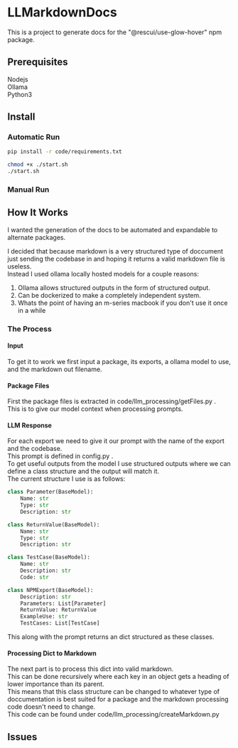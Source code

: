 # LLMarkdownDocs

This is a project to generate docs for the "@rescui/use-glow-hover" npm package.

## Prerequisites 

Nodejs  
Ollama  
Python3 

## Install

### Automatic Run
```bash
pip install -r code/requirements.txt
```

```bash
chmod +x ./start.sh
./start.sh
```
### Manual Run


## How It Works

I wanted the generation of the docs to be automated and expandable to alternate packages.

I decided that because markdown is a very structured type of doccument just sending the codebase in and hoping it returns
a valid markdown file is useless.   
Instead I used ollama locally hosted models for a couple reasons:
1. Ollama allows structured outputs in the form of structured output.
2. Can be dockerized to make a completely independent system.
3. Whats the point of having an m-series macbook if you don't use it once in a while

### The Process

#### Input
To get it to work we first input a package, its exports, a ollama model to use, and the markdown out filename.

#### Package Files

First the package files is extracted in code/llm_processing/getFiles.py .  
This is to give our model context when processing prompts. 

####  LLM Response

For each export we need to give it our prompt with the name of the export and the codebase.  
This prompt is defined in config.py .  
To get useful outputs from the model I use structured outputs where we can define a class structure and the output will match it.  
The current structure I use is as follows:  
```python
class Parameter(BaseModel):
    Name: str
    Type: str
    Description: str

class ReturnValue(BaseModel):
    Name: str
    Type: str
    Description: str

class TestCase(BaseModel):
    Name: str
    Description: str
    Code: str

class NPMExport(BaseModel):
    Description: str
    Parameters: List[Parameter]
    ReturnValue: ReturnValue
    ExampleUse: str
    TestCases: List[TestCase]
```
This along with the prompt returns an dict structured as these classes.  

#### Processing Dict to Markdown
The next part is to process this dict into valid markdown.  
This can be done recursively where each key in an object gets a heading of lower importance than its parent.  
This means that this class structure can be changed to whatever type of doccumentation is best suited for a package and 
the markdown processing code doesn't need to change.  
This code can be found under code/llm_processing/createMarkdown.py

## Issues